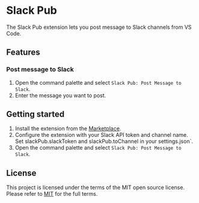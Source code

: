 # Slack Pub

The Slack Pub extension lets you post message to Slack channels from VS Code.

## Features

### Post message to Slack

1. Open the command palette and select `Slack Pub: Post Message to Slack`.
2. Enter the message you want to post.


## Getting started

1. Install the extension from the [Marketplace](https://marketplace.visualstudio.com/items?itemName=sontixyou.slack-pub).
1. Configure the extension with your Slack API token and channel name. Set slackPub.slackToken and slackPub.toChannel in your settings.json`.
1. Open the command palette and select `Slack Pub: Post Message to Slack`.

## License

This project is licensed under the terms of the MIT open source license. Please refer to [MIT](LICENSE) for the full terms.
